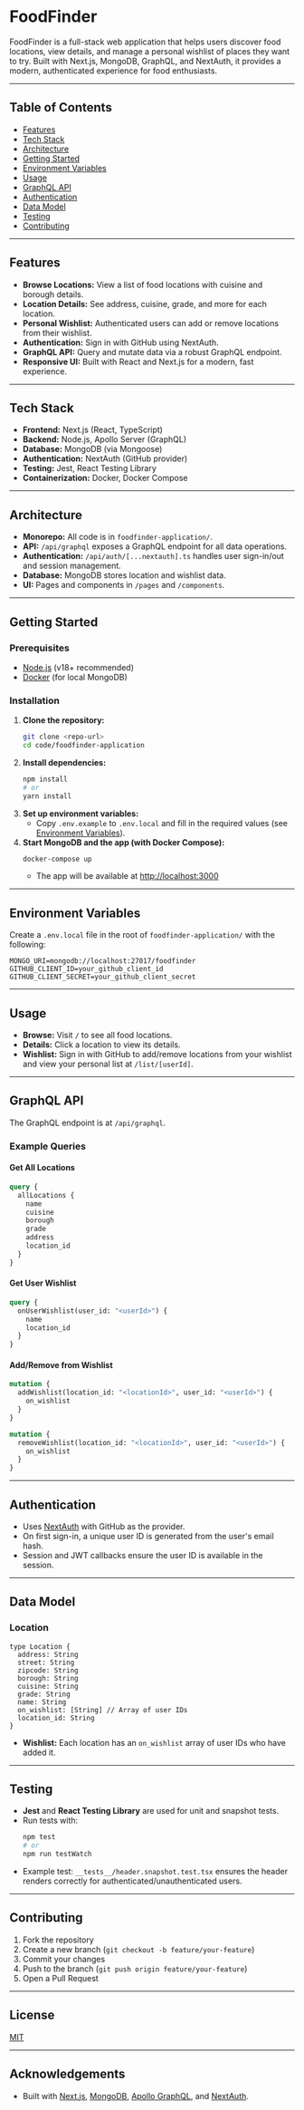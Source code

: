 # FoodFinder

FoodFinder is a full-stack web application that helps users discover food locations, view details, and manage a personal wishlist of places they want to try. Built with Next.js, MongoDB, GraphQL, and NextAuth, it provides a modern, authenticated experience for food enthusiasts.

---

## Table of Contents

- [Features](#features)
- [Tech Stack](#tech-stack)
- [Architecture](#architecture)
- [Getting Started](#getting-started)
- [Environment Variables](#environment-variables)
- [Usage](#usage)
- [GraphQL API](#graphql-api)
- [Authentication](#authentication)
- [Data Model](#data-model)
- [Testing](#testing)
- [Contributing](#contributing)

---

## Features

- **Browse Locations:** View a list of food locations with cuisine and borough details.
- **Location Details:** See address, cuisine, grade, and more for each location.
- **Personal Wishlist:** Authenticated users can add or remove locations from their wishlist.
- **Authentication:** Sign in with GitHub using NextAuth.
- **GraphQL API:** Query and mutate data via a robust GraphQL endpoint.
- **Responsive UI:** Built with React and Next.js for a modern, fast experience.

---

## Tech Stack

- **Frontend:** Next.js (React, TypeScript)
- **Backend:** Node.js, Apollo Server (GraphQL)
- **Database:** MongoDB (via Mongoose)
- **Authentication:** NextAuth (GitHub provider)
- **Testing:** Jest, React Testing Library
- **Containerization:** Docker, Docker Compose

---

## Architecture

- **Monorepo:** All code is in `foodfinder-application/`.
- **API:** `/api/graphql` exposes a GraphQL endpoint for all data operations.
- **Authentication:** `/api/auth/[...nextauth].ts` handles user sign-in/out and session management.
- **Database:** MongoDB stores location and wishlist data.
- **UI:** Pages and components in `/pages` and `/components`.

---

## Getting Started

### Prerequisites

- [Node.js](https://nodejs.org/) (v18+ recommended)
- [Docker](https://www.docker.com/) (for local MongoDB)

### Installation

1. **Clone the repository:**
   ```bash
   git clone <repo-url>
   cd code/foodfinder-application
   ```
2. **Install dependencies:**
   ```bash
   npm install
   # or
   yarn install
   ```
3. **Set up environment variables:**
   - Copy `.env.example` to `.env.local` and fill in the required values (see [Environment Variables](#environment-variables)).
4. **Start MongoDB and the app (with Docker Compose):**
   ```bash
   docker-compose up
   ```
   - The app will be available at [http://localhost:3000](http://localhost:3000)

---

## Environment Variables

Create a `.env.local` file in the root of `foodfinder-application/` with the following:

```
MONGO_URI=mongodb://localhost:27017/foodfinder
GITHUB_CLIENT_ID=your_github_client_id
GITHUB_CLIENT_SECRET=your_github_client_secret
```

---

## Usage

- **Browse:** Visit `/` to see all food locations.
- **Details:** Click a location to view its details.
- **Wishlist:** Sign in with GitHub to add/remove locations from your wishlist and view your personal list at `/list/[userId]`.

---

## GraphQL API

The GraphQL endpoint is at `/api/graphql`.

### Example Queries

#### Get All Locations

```graphql
query {
  allLocations {
    name
    cuisine
    borough
    grade
    address
    location_id
  }
}
```

#### Get User Wishlist

```graphql
query {
  onUserWishlist(user_id: "<userId>") {
    name
    location_id
  }
}
```

#### Add/Remove from Wishlist

```graphql
mutation {
  addWishlist(location_id: "<locationId>", user_id: "<userId>") {
    on_wishlist
  }
}

mutation {
  removeWishlist(location_id: "<locationId>", user_id: "<userId>") {
    on_wishlist
  }
}
```

---

## Authentication

- Uses [NextAuth](https://next-auth.js.org/) with GitHub as the provider.
- On first sign-in, a unique user ID is generated from the user's email hash.
- Session and JWT callbacks ensure the user ID is available in the session.

---

## Data Model

### Location

```
type Location {
  address: String
  street: String
  zipcode: String
  borough: String
  cuisine: String
  grade: String
  name: String
  on_wishlist: [String] // Array of user IDs
  location_id: String
}
```

- **Wishlist:** Each location has an `on_wishlist` array of user IDs who have added it.

---

## Testing

- **Jest** and **React Testing Library** are used for unit and snapshot tests.
- Run tests with:
  ```bash
  npm test
  # or
  npm run testWatch
  ```
- Example test: `__tests__/header.snapshot.test.tsx` ensures the header renders correctly for authenticated/unauthenticated users.

---

## Contributing

1. Fork the repository
2. Create a new branch (`git checkout -b feature/your-feature`)
3. Commit your changes
4. Push to the branch (`git push origin feature/your-feature`)
5. Open a Pull Request

---

## License

[MIT](LICENSE)

---

## Acknowledgements

- Built with [Next.js](https://nextjs.org/), [MongoDB](https://www.mongodb.com/), [Apollo GraphQL](https://www.apollographql.com/), and [NextAuth](https://next-auth.js.org/).
